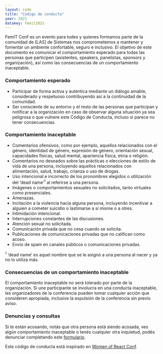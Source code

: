 ```yaml
---
layout: code
title: "Código de conducta"
year: 2021
datakey: femit2021
---
```


FemIT Conf es un evento para todes y quienes formamos parte de la comunidad de [LAS] de Sistemas nos comprometemos a mantener y fomentar un ambiente confortable, seguro e inclusivo. El objetivo de este documento es comunicar el comportamiento esperado para todas las personas que participen (asistentes, speakers, panelistas, sponsors y organización), así como las consecuencias de un comportamiento inaceptable.

<h3>Comportamiento esperado</h3>

- Participar de forma activa y auténtica mediante un diálogo amable, considerado y respetuoso contribuyendo así a la continuidad de la comunidad.
- Ser consciente de su entorno y el resto de las personas que participan y notificar a la organización en caso de observar alguna situación ya sea peligrosa o que vulnere este Código de Conducta, incluso si parece no tener consecuencias.

<h3>Comportamiento inaceptable</h3>

- Comentarios ofensivos, como por ejemplo, aquellos relacionados con el género, identidad de género, expresión de género, orientación sexual, capacidades físicas, salud mental, apariencia física, etnia o religión.
- Comentarios no deseados sobre las prácticas o elecciones de estilo de vida de una persona, incluyendo aquellos relacionados con alimentación, salud, trabajo, crianza o uso de drogas.
- Uso intencional e incorrecto de los pronombres elegidos o utilización del ‘dead name’<sup>1</sup> al referirse a una persona.
- Imágenes o comportamientos sexuales no solicitados, tanto virtuales como presenciales.
- Amenazas.
- Incitación a la violencia hacia alguna persona, incluyendo incentivar a alguien a cometer suicidio o lastimarse a sí misme o a otres.
- Intimidación intencional.
- Interrupciones constantes de las discusiones.
- Atención sexual no solicitada.
- Comunicación privada que no cesa cuando se solicita.
- Publicaciones de comunicaciones privadas que no califican como acoso.
- Envío de spam en canales públicos o comunicaciones privadas.

<sup>1</sup> ‘dead name’ es aquel nombre que se le asignó a una persona al nacer y ya no lo utiliza más.

<h3>Consecuencias de un comportamiento inaceptable</h3>

El comportamiento inaceptable no será tolerado por parte de la organización. Si une participante se involucra en una conducta inaceptable, les organizadores de la conferencia pueden tomar cualquier acción que consideren apropiada, inclusive la expulsión de la conferencia sin previo aviso.

<h3>Denuncias y consultas</h3>

Si te están acosando, notás que otra persona está siendo acosada, ves algún comportamiento inaceptable o tenés cualquier otra inquietud, podés denunciar completando este <a class="gray-light" target="_blank" rel="noopener" href="https://docs.google.com/forms/d/e/1FAIpQLSdKgAxnZvnSIG7THTB0-nD9WJaaKKX9_Y6Ql7POUBgejPRxwA/viewform">formulario</a>.

<p class="uk-text-small gray-light">Este código de conducta está inspirado en <a class="gray-light" target="_blank" rel="noopener" href="https://womenofreact.com/code-of-conduct">Women of React Conf</a>.</p>
